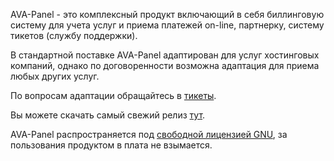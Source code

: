 AVA-Panel - это комплексный продукт включающий в себя биллинговую систему для учета услуг и приема платежей on-line, партнерку, систему тикетов (службу поддержки).

В стандартной поставке AVA-Panel адаптирован для услуг хостинговых компаний, однако по договоренности возможна адаптация для приема любых других услуг.

По вопросам адаптации обращайтесь в [тикеты](https://github.com/Delta-Zet/ava-panel/issues).

Вы можете скачать самый свежий релиз [тут](https://github.com/Delta-Zet/ava-panel/tags).

AVA-Panel распространяется под [свободной лицензией GNU](http://ava-panel.ru/content/license/), за пользования продуктом в плата не взымается.
